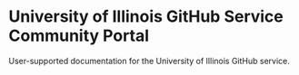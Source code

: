 # University of Illinois GitHub Service Community Portal

User-supported documentation for the University of Illinois GitHub service.
